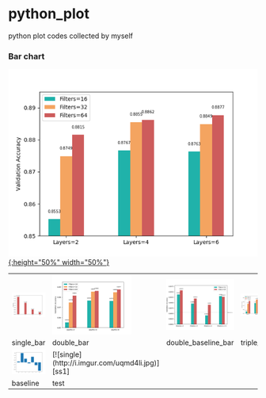 # python_plot
python plot codes collected by myself

### Bar chart

[![single](https://github.com/gzrjzcx/python_plot/blob/master/res/double_bar.png){:height="50%" width="50%"}][ss1]

[ss1]:https://github.com/gzrjzcx/python_plot/blob/master/bar/single_bar.py

<table style="width:100%; table-layout:fixed;">
  <tr>
    <td><img width="160px" src="res/single_bar.png"></td>
    <td><img width="160px" src="res/double_bar.png"></td>
    <td><img width="160px" src="res/double_baseline_bar.png"></td>
    <td><img width="160px" src="res/triple_bar.png"></td>
  </tr>
  <tr>
    <td>single_bar</td>
    <td>double_bar</td>
    <td>double_baseline_bar</td>
    <td>triple_bar</td>
  </tr>
  <tr>
    <td><img width="160px" src="res/baseline.png"></td>
    <td>[![single](http://i.imgur.com/uqmd4li.jpg)][ss1]</td>
    <td></td>
  </tr>
  <tr>
    <td>baseline</td>
    <td>test</td>
    <td></td>
  </tr>
</table>
